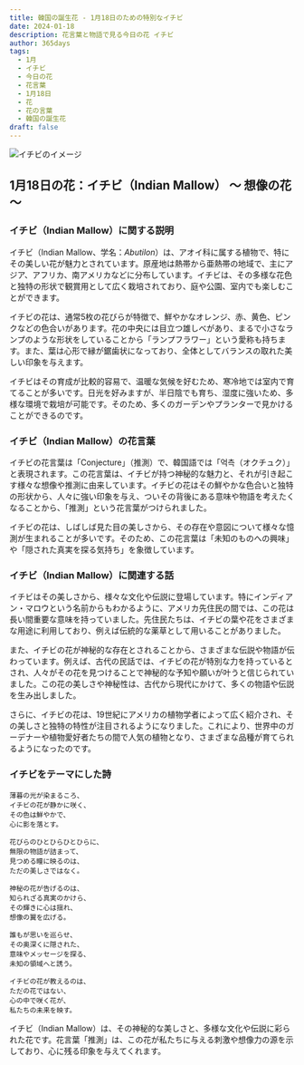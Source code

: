 ```yaml
---
title: 韓国の誕生花 - 1月18日のための特別なイチビ
date: 2024-01-18
description: 花言葉と物語で見る今日の花 イチビ
author: 365days
tags:
  - 1月
  - イチビ
  - 今日の花
  - 花言葉
  - 1月18日
  - 花
  - 花の言葉
  - 韓国の誕生花
draft: false
---
```



![イチビのイメージ](https://cdn.pixabay.com/photo/2019/08/13/17/30/abutilon-4403857_1280.jpg#center)


## 1月18日の花：イチビ（Indian Mallow） ～ 想像の花～

### イチビ（Indian Mallow）に関する説明

イチビ（Indian Mallow、学名：*Abutilon*）は、アオイ科に属する植物で、特にその美しい花が魅力とされています。原産地は熱帯から亜熱帯の地域で、主にアジア、アフリカ、南アメリカなどに分布しています。イチビは、その多様な花色と独特の形状で観賞用として広く栽培されており、庭や公園、室内でも楽しむことができます。

イチビの花は、通常5枚の花びらが特徴で、鮮やかなオレンジ、赤、黄色、ピンクなどの色合いがあります。花の中央には目立つ雄しべがあり、まるで小さなランプのような形状をしていることから「ランプフラワー」という愛称も持ちます。また、葉は心形で縁が鋸歯状になっており、全体としてバランスの取れた美しい印象を与えます。

イチビはその育成が比較的容易で、温暖な気候を好むため、寒冷地では室内で育てることが多いです。日光を好みますが、半日陰でも育ち、湿度に強いため、多様な環境で栽培が可能です。そのため、多くのガーデンやプランターで見かけることができるのです。

### イチビ（Indian Mallow）の花言葉

イチビの花言葉は「Conjecture」（推測）で、韓国語では「억측（オクチュク）」と表現されます。この花言葉は、イチビが持つ神秘的な魅力と、それが引き起こす様々な想像や推測に由来しています。イチビの花はその鮮やかな色合いと独特の形状から、人々に強い印象を与え、ついその背後にある意味や物語を考えたくなることから、「推測」という花言葉がつけられました。

イチビの花は、しばしば見た目の美しさから、その存在や意図について様々な憶測が生まれることが多いです。そのため、この花言葉は「未知のものへの興味」や「隠された真実を探る気持ち」を象徴しています。

### イチビ（Indian Mallow）に関連する話

イチビはその美しさから、様々な文化や伝説に登場しています。特にインディアン・マロウという名前からもわかるように、アメリカ先住民の間では、この花は長い間重要な意味を持っていました。先住民たちは、イチビの葉や花をさまざまな用途に利用しており、例えば伝統的な薬草として用いることがありました。

また、イチビの花が神秘的な存在とされることから、さまざまな伝説や物語が伝わっています。例えば、古代の民話では、イチビの花が特別な力を持っているとされ、人々がその花を見つけることで神秘的な予知や願いが叶うと信じられていました。この花の美しさや神秘性は、古代から現代にかけて、多くの物語や伝説を生み出しました。

さらに、イチビの花は、19世紀にアメリカの植物学者によって広く紹介され、その美しさと独特の特性が注目されるようになりました。これにより、世界中のガーデナーや植物愛好者たちの間で人気の植物となり、さまざまな品種が育てられるようになったのです。

### イチビをテーマにした詩

	薄暮の光が染まるころ、  
	イチビの花が静かに咲く、  
	その色は鮮やかで、  
	心に影を落とす。
	
	花びらのひとひらひとひらに、  
	無限の物語が詰まって、  
	見つめる瞳に映るのは、  
	ただの美しさではなく。
	
	神秘の花が告げるのは、  
	知られざる真実のかけら、  
	その輝きに心は揺れ、  
	想像の翼を広げる。
	
	誰もが思いを巡らせ、  
	その奥深くに隠された、  
	意味やメッセージを探る、  
	未知の領域へと誘う。
	
	イチビの花が教えるのは、  
	ただの花ではない、  
	心の中で咲く花が、  
	私たちの未来を映す。

イチビ（Indian Mallow）は、その神秘的な美しさと、多様な文化や伝説に彩られた花です。花言葉「推測」は、この花が私たちに与える刺激や想像力の源を示しており、心に残る印象を与えてくれます。

